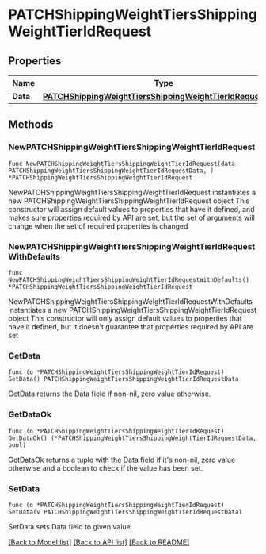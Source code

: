 # PATCHShippingWeightTiersShippingWeightTierIdRequest

## Properties

Name | Type | Description | Notes
------------ | ------------- | ------------- | -------------
**Data** | [**PATCHShippingWeightTiersShippingWeightTierIdRequestData**](PATCHShippingWeightTiersShippingWeightTierIdRequestData.md) |  | 

## Methods

### NewPATCHShippingWeightTiersShippingWeightTierIdRequest

`func NewPATCHShippingWeightTiersShippingWeightTierIdRequest(data PATCHShippingWeightTiersShippingWeightTierIdRequestData, ) *PATCHShippingWeightTiersShippingWeightTierIdRequest`

NewPATCHShippingWeightTiersShippingWeightTierIdRequest instantiates a new PATCHShippingWeightTiersShippingWeightTierIdRequest object
This constructor will assign default values to properties that have it defined,
and makes sure properties required by API are set, but the set of arguments
will change when the set of required properties is changed

### NewPATCHShippingWeightTiersShippingWeightTierIdRequestWithDefaults

`func NewPATCHShippingWeightTiersShippingWeightTierIdRequestWithDefaults() *PATCHShippingWeightTiersShippingWeightTierIdRequest`

NewPATCHShippingWeightTiersShippingWeightTierIdRequestWithDefaults instantiates a new PATCHShippingWeightTiersShippingWeightTierIdRequest object
This constructor will only assign default values to properties that have it defined,
but it doesn't guarantee that properties required by API are set

### GetData

`func (o *PATCHShippingWeightTiersShippingWeightTierIdRequest) GetData() PATCHShippingWeightTiersShippingWeightTierIdRequestData`

GetData returns the Data field if non-nil, zero value otherwise.

### GetDataOk

`func (o *PATCHShippingWeightTiersShippingWeightTierIdRequest) GetDataOk() (*PATCHShippingWeightTiersShippingWeightTierIdRequestData, bool)`

GetDataOk returns a tuple with the Data field if it's non-nil, zero value otherwise
and a boolean to check if the value has been set.

### SetData

`func (o *PATCHShippingWeightTiersShippingWeightTierIdRequest) SetData(v PATCHShippingWeightTiersShippingWeightTierIdRequestData)`

SetData sets Data field to given value.



[[Back to Model list]](../README.md#documentation-for-models) [[Back to API list]](../README.md#documentation-for-api-endpoints) [[Back to README]](../README.md)


